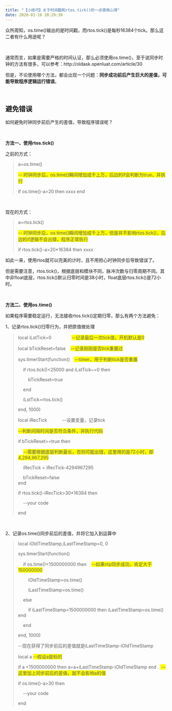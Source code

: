 ```yaml
---
title: "【小技巧】关于时间戳和rtos.tick()的一点使用心得"
date: 2020-01-16 20:29:39
---
```


<p>众所周知，os.time()输出的是时间戳，而rtos.tick()是每秒16384个tick。那么这二者有什么用途呢？</p><p><br></p><p>通常而言，如果是需要严格的时间认证，那么必须使用os.time()，至于说同步时钟的方法有很多，可以参考：http://oldask.openluat.com/article/30</p><p>但是，不论使用哪个方法，都会出现一个问题：<b>同步成功前后产生巨大的差值，可能导致程序逻辑运行错误</b>。</p><p><br></p><h2>避免错误</h2><p>如何避免时钟同步前后产生的差值，导致程序错误呢？</p><p><br></p><p><b>方法一、使用rtos.tick()</b></p><p>之前的方式：</p><blockquote><p>a=os.time()</p><p><span style="background-color: rgb(255, 255, 0);">-- 时钟同步后，os.time()瞬间增加成千上万，后边的if会判断为true，并执行</span><br></p><p>if os.time()-a&gt;20 then xxxx end</p></blockquote><p><br></p><p>现在的方式：</p><blockquote><p>a=rtos.tick()</p><p><span style="background-color: rgb(255, 255, 0);">-- 时钟同步后，os.time()瞬间增加成千上万，但是并不影响rtos.tick()，后边的if逻辑不会出错，程序正常执行</span></p><p>if rtos.tick()-a&gt;20*16384 then xxxx</p></blockquote><p>如此一来，使用rtos就可以完美的计时，且不用担心时钟同步后导致错误了。<br></p><p>但是需要注意，rtos.tick()，根据底层和模块不同，脉冲次数与归零周期不同。其中非float底层，rtos.tick()默认归零时间是38小时，float底层rtos.tick()是72小时。</p><p><br></p><p><b>方法二、使用os.time()</b></p><p>如果程序需要稳定运行，无法接收rtos.tick()定期归零，那么有两个方法避免：</p><p>1、记录rtos.tick()归零行为，并把原值做处理</p><blockquote><p>local iLstTick=0&nbsp;&nbsp;&nbsp;&nbsp;&nbsp;&nbsp;&nbsp;&nbsp;&nbsp;&nbsp;&nbsp;&nbsp;&nbsp;&nbsp;&nbsp; <span style="background-color: rgb(255, 255, 0);">--记录最后一次tick值，开机默认是0</span><br></p><p>local bTickReset=false&nbsp;&nbsp;&nbsp; <span style="background-color: rgb(255, 255, 0);">--记录刚刚是否tick重置过</span><br></p><p>sys.timerStart(function()&nbsp;&nbsp;&nbsp;<span style="background-color: rgb(255, 255, 0);"> --timer，用于判断tick是否重置</span></p><p>&nbsp;&nbsp;&nbsp; if rtos.tick()&lt;25000 and iLstTick~=0 then</p><p> &nbsp;&nbsp;&nbsp;&nbsp;&nbsp;&nbsp;&nbsp;&nbsp;bTickReset=true </p><p>&nbsp;&nbsp;&nbsp; end</p><p>&nbsp;&nbsp;&nbsp; iLstTick=rtos.tick()</p><p>end, 1000)<br></p><p>local iRecTick&nbsp;&nbsp;&nbsp;&nbsp;&nbsp;&nbsp;&nbsp;&nbsp;&nbsp;&nbsp;&nbsp; --设置变量，记录tick</p><p><span style="background-color: rgb(255, 255, 0);">--判断间隔时间是否符合条件，并执行代码</span></p><p>if bTickReset==true then</p><p>&nbsp;&nbsp;&nbsp;&nbsp;<span style="background-color: rgb(255, 255, 0);">--需要根据底层判断最长，否则可能出错，这里用的是72小时，即4,294,967,295‬</span><br></p><p>&nbsp;&nbsp;&nbsp;&nbsp;<span style="background-color: inherit;">iRecTick = </span><span style="background-color: inherit;"><span style="background-color: inherit;"></span>iRecTick-4294967295‬</span></p><p>&nbsp;&nbsp;&nbsp; bTickReset=false<span style="background-color: inherit;"><br></span>end<br></p><p>if rtos.tick()-iRecTick&gt;30*16384 then</p><p>&nbsp;&nbsp;&nbsp; --your code</p><p>end</p></blockquote><p><br></p><p>2、记录os.time()同步前后的差值，并将它加入到运算中</p><blockquote><p>local iOldTimeStamp,iLastTimeStamp=0, 0</p><p>sys.timerStart(function()</p><p>&nbsp;&nbsp;&nbsp;&nbsp;if os.time()&lt;1500000000 then&nbsp;&nbsp;&nbsp; <span style="background-color: rgb(255, 255, 0);">--如果ntp同步成功，肯定大于150000000</span><br></p><p>&nbsp;&nbsp;&nbsp;&nbsp;&nbsp;&nbsp;&nbsp;&nbsp;iOldTimeStamp=os.time()</p><p>&nbsp;&nbsp;&nbsp;&nbsp;&nbsp;&nbsp;&nbsp;&nbsp;iLastTimeStamp=os.time()</p><p>&nbsp;&nbsp;&nbsp; else</p><p>&nbsp;&nbsp;&nbsp;&nbsp;&nbsp;&nbsp;&nbsp; if iLastTimeStamp&lt;1500000000 then iLastTimeStamp=os.time() end<br></p><p>&nbsp;&nbsp;&nbsp; end</p><p>end, 1000)<br></p><p>--现在获得了同步前后的差值就是iLastTimeStamp-iOldTimeStamp</p><p>local a <span style="background-color: rgb(255, 255, 0);">--假设a是标的</span></p><p><span style="background-color: inherit;">if a &lt;1500000000 then<span style="background-color: inherit;"> a=a+</span>iLastTimeStamp-iOldTimeStamp end&nbsp;&nbsp;&nbsp;<span style="background-color: rgb(255, 255, 0);"> --这里加上同步前后的差值，就不会影响a的值</span></span></p><p>if os.time()-a&gt;30 then&nbsp;&nbsp;&nbsp; <br></p><p>&nbsp;&nbsp;&nbsp;&nbsp;--your code</p><p>end<br></p></blockquote><p><br></p><p><br></p>